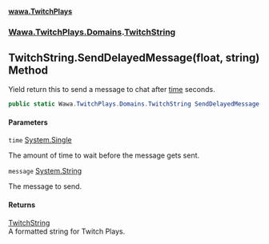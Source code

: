#### [wawa.TwitchPlays](index.md 'index')
### [Wawa.TwitchPlays.Domains](Wawa.TwitchPlays.Domains.md 'Wawa.TwitchPlays.Domains').[TwitchString](TwitchString.md 'Wawa.TwitchPlays.Domains.TwitchString')

## TwitchString.SendDelayedMessage(float, string) Method

Yield return this to send a message to chat after [time](TwitchString.SendDelayedMessage(float,string).md#Wawa.TwitchPlays.Domains.TwitchString.SendDelayedMessage(float,string).time 'Wawa.TwitchPlays.Domains.TwitchString.SendDelayedMessage(float, string).time') seconds.

```csharp
public static Wawa.TwitchPlays.Domains.TwitchString SendDelayedMessage(float time, string message);
```
#### Parameters

<a name='Wawa.TwitchPlays.Domains.TwitchString.SendDelayedMessage(float,string).time'></a>

`time` [System.Single](https://docs.microsoft.com/en-us/dotnet/api/System.Single 'System.Single')

The amount of time to wait before the message gets sent.

<a name='Wawa.TwitchPlays.Domains.TwitchString.SendDelayedMessage(float,string).message'></a>

`message` [System.String](https://docs.microsoft.com/en-us/dotnet/api/System.String 'System.String')

The message to send.

#### Returns
[TwitchString](TwitchString.md 'Wawa.TwitchPlays.Domains.TwitchString')  
A formatted string for Twitch Plays.